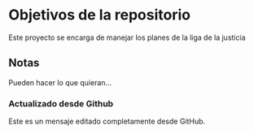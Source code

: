 # Objetivos de la repositorio

Este proyecto se encarga de manejar los planes de la liga de la justicia

## Notas

Pueden hacer lo que quieran...

### Actualizado desde Github

Este es un mensaje editado completamente desde GitHub.
